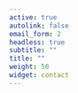 ```yaml
---
active: true
autolink: false
email_form: 2
headless: true
subtitle: ""
title: ""
weight: 50
widget: contact
---
```


